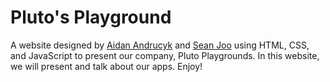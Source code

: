 # Pluto's Playground
<p>A website designed by <a href="https://aidanandrucyk.github.io/">Aidan Andrucyk<a> and <a href="https://seanjoo4.github.io/">Sean Joo<a> using HTML, CSS, and JavaScript to present our company, Pluto Playgrounds. In this website, we will present and talk about our apps. Enjoy! </p>
